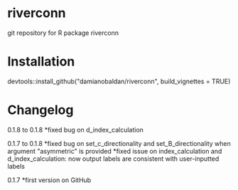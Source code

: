 # riverconn
git repository for R package riverconn

# Installation
devtools::install_github("damianobaldan/riverconn", build_vignettes = TRUE)

# Changelog
0.1.8 to 0.1.8
*fixed bug on d_index_calculation

0.1.7 to 0.1.8
*fixed bug on set_c_directionality and set_B_directionality when argument "asymmetric" is provided
*fixed issue on index_calculation and d_index_calculation: now output labels are consistent with user-inputted labels

0.1.7 
*first version on GitHub
